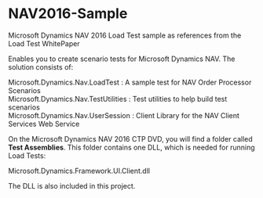 # NAV2016-Sample
Microsoft Dynamics NAV 2016 Load Test sample as references from the Load Test WhitePaper

Enables you to create scenario tests for Microsoft Dynamics NAV. The solution consists of: 

Microsoft.Dynamics.Nav.LoadTest : A sample test for NAV Order Processor Scenarios<br>
Microsoft.Dynamics.Nav.TestUtilities : Test utilities to help build test scenarios<br>
Microsoft.Dynamics.Nav.UserSession : Client Library for the NAV Client Services Web Service

On the Microsoft Dynamics NAV 2016 CTP DVD, you will find a folder called <b>Test Assemblies</b>.
This folder contains one DLL, which is needed for running Load Tests:

Microsoft.Dynamics.Framework.UI.Client.dll

The DLL is also included in this project.
